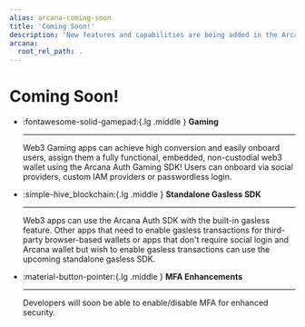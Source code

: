 ```yaml
---
alias: arcana-coming-soon
title: 'Coming Soon!'
description: 'New features and capabilities are being added in the Arcana Auth solution every day! List of upcoming product features for Web3 app developers.'
arcana:
  root_rel_path: .
---
```


# Coming Soon!

<div class="grid cards" markdown>

-    :fontawesome-solid-gamepad:{.lg .middle } **Gaming** 

     --- 
   
     Web3 Gaming apps can achieve high conversion and easily onboard users, assign them a fully functional, embedded, non-custodial web3 wallet using the Arcana Auth Gaming SDK! Users can onboard via social providers, custom IAM providers or passwordless login.

-    :simple-hive_blockchain:{.lg .middle } **Standalone Gasless SDK** 

     --- 
  
     Web3 apps can use the Arcana Auth SDK with the built-in gasless feature. Other apps that need to enable gasless transactions for third-party browser-based wallets or apps that don't require social login and Arcana wallet but wish to enable gasless transactions can use the upcoming standalone gasless SDK.

-    :material-button-pointer:{.lg .middle } **MFA Enhancements** 

     --- 
  
     Developers will soon be able to enable/disable MFA for enhanced security.

</div>